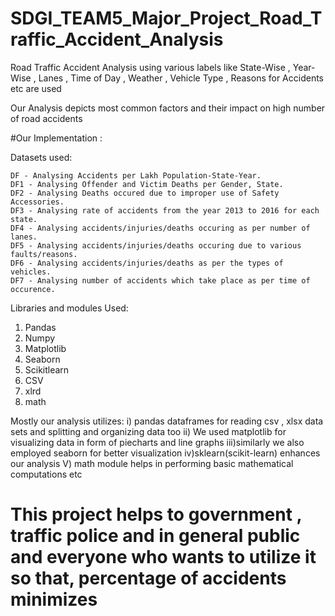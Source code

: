 # SDGI_TEAM5_Major_Project_Road_Traffic_Accident_Analysis

Road Traffic Accident Analysis using various labels like State-Wise , Year-Wise , Lanes , Time of Day , Weather , Vehicle Type , Reasons for Accidents etc are used

Our Analysis depicts most common factors and their impact on high number of road accidents

#Our Implementation :

Datasets used:


    DF - Analysing Accidents per Lakh Population-State-Year.
    DF1 - Analysing Offender and Victim Deaths per Gender, State.
    DF2 - Analysing Deaths occured due to improper use of Safety Accessories.
    DF3 - Analysing rate of accidents from the year 2013 to 2016 for each state.
    DF4 - Analysing accidents/injuries/deaths occuring as per number of lanes.
    DF5 - Analysing accidents/injuries/deaths occuring due to various faults/reasons.
    DF6 - Analysing accidents/injuries/deaths as per the types of vehicles.
    DF7 - Analysing number of accidents which take place as per time of occurence.

Libraries and modules Used:
1) Pandas
2) Numpy
3) Matplotlib
4) Seaborn
5) Scikitlearn
6) CSV	
7) xlrd
8) math

Mostly our analysis utilizes:
i) pandas dataframes for reading csv , xlsx data sets and splitting and organizing data too
ii) We used matplotlib for visualizing data in form of piecharts and line graphs
iii)similarly we also employed seaborn for better visualization
iv)sklearn(scikit-learn) enhances our analysis
V) math module helps in performing basic mathematical computations etc
 


# This project helps to government , traffic police and in general public and everyone who wants to utilize it so that, percentage of accidents minimizes
